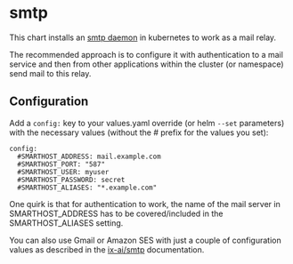# smtp

This chart installs an [smtp daemon](https://github.com/ix-ai/smtp) in
kubernetes to work as a mail relay.

The recommended approach is to configure it with authentication to a
mail service and then from other applications within the cluster (or
namespace) send mail to this relay.

## Configuration

Add a `config:` key to your values.yaml override (or helm `--set` parameters) with the necessary values (without the # prefix for the
values you set):

```
config:
  #SMARTHOST_ADDRESS: mail.example.com
  #SMARTHOST_PORT: "587"
  #SMARTHOST_USER: myuser
  #SMARTHOST_PASSWORD: secret
  #SMARTHOST_ALIASES: "*.example.com"
```

One quirk is that for authentication to work, the name of the mail
server in SMARTHOST_ADDRESS has to be covered/included in the
SMARTHOST_ALIASES setting.

You can also use Gmail or Amazon SES with just a couple of
configuration values as described in the
[ix-ai/smtp](https://github.com/ix-ai/smtp#smtp) documentation.
